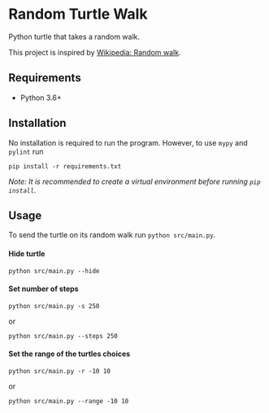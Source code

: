 # Random Turtle Walk

Python turtle that takes a random walk.  

This project is inspired by [Wikipedia: Random walk](https://en.wikipedia.org/wiki/Random_walk).

## Requirements
+ Python 3.6+

## Installation
No installation is required to run the program.
However, to use `mypy` and `pylint` run

```terminal
pip install -r requirements.txt
```

*Note: It is recommended to create a virtual environment before running `pip install`.*

## Usage
To send the turtle on its random walk run `python src/main.py`.

#### Hide turtle
```terminal
python src/main.py --hide
```

#### Set number of steps
```terminal
python src/main.py -s 250
```
or
```terminal
python src/main.py --steps 250
```

#### Set the range of the turtles choices
```terminal
python src/main.py -r -10 10
```
or
```terminal
python src/main.py --range -10 10
```
